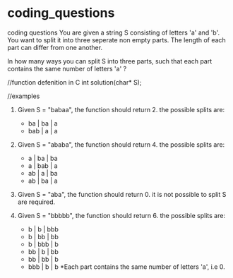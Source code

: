 # coding_questions
coding questions
You are given a string S consisting of letters 'a' and 'b'.
You want to split it into three seperate non empty parts.
The length of each part can differ from one another.

In how many ways you can split S into three parts, 
such that each part contains the same number of letters 'a' ? 

//function defenition in C
int solution(char* S);

//examples
1. Given S = "babaa", the function should return 2. 
the possible splits are: 
	-	ba | ba | a
	-	bab | a | a

2. Given S = "ababa", the function should return 4.
the possible splits are: 
	-	a | ba | ba
	-	a | bab | a
	-	ab | a | ba
	-	ab | ba | a

3. Given S = "aba", the function should return 0.
it is not possible to split S are required.

4. Given S = "bbbbb", the function should return 6.
the possible splits are:
	-	b | b | bbb
	-	b | bb | bb
	-	b | bbb | b
	-	bb | b | bb
	-	bb | bb | b
	-	bbb | b | b
*Each part contains the same number of letters 'a', i.e 0.

